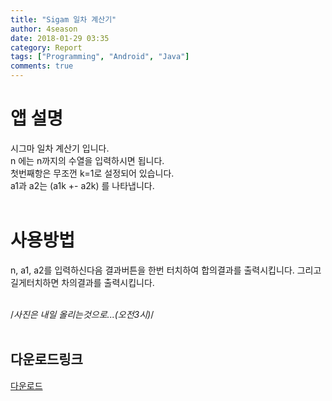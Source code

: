 ```yaml
---
title: "Sigam 일차 계산기"
author: 4season
date: 2018-01-29 03:35
category: Report
tags: ["Programming", "Android", "Java"]
comments: true
---
```


# 앱 설명 <br>
시그마 일차 계산기 입니다. <br>
n 에는 n까지의 수열을 입력하시면 됩니다. <br>
첫번째항은 무조껀 k=1로 설정되어 있습니다. <br>
a1과 a2는 (a1k +- a2k) 를 나타냅니다. <br> <br>

# 사용방법 <br>
n, a1, a2를 입력하신다음 결과버튼을 한번 터치하여 합의결과를 출력시킵니다. 그리고 길게터치하면 차의결과를 출력시킵니다. <br> <br>

/*사진은 내일 올리는것으로...(오전3시)*/ <br> <br>

## 다운로드링크 <br>
[다운로드](https://drive.google.com/open?id=1Ru4TN8oZNubk70uGa2zGpLw-lEFiR0Yq) <br>
